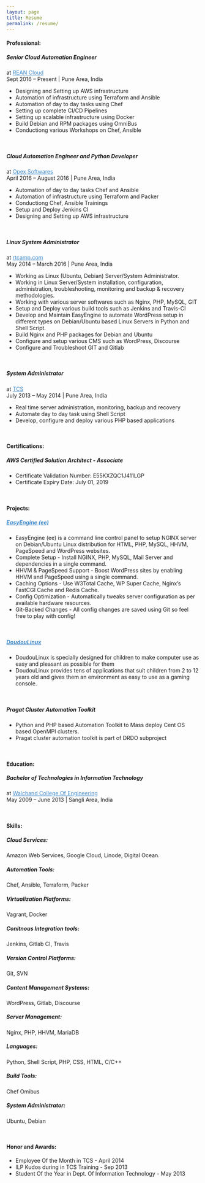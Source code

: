 ```yaml
---
layout: page
title: Resume
permalink: /resume/
---
```


#### Professional:

##### Senior Cloud Automation Engineer
at <a style="color: #428bca" href="http://reancloud.com/">REAN Cloud</a><br>
Sept 2016 – Present | Pune Area, India

* Designing and Setting up AWS infrastructure
* Automation of infrastructure using Terraform and Ansible
* Automation of day to day tasks using Chef
* Setting up complete CI/CD Pipelines
* Setting up scalable infrastructure using Docker
* Build Debian and RPM packages using OmniBus
* Conductiong various Workshops on Chef, Ansible

<br>

##### Cloud Automation Engineer and Python Developer
at <a style="color: #428bca" href="http://opexsoftware.com/">Opex Softwares</a><br>
April 2016 – August 2016 | Pune Area, India

* Automation of day to day tasks Chef and Ansible
* Automation of infrastructure using Terraform and Packer
* Conductiong Chef, Ansible Trainings
* Setup and Deploy Jenkins CI
* Designing and Setting up AWS infrastructure

<br>

##### Linux System Administrator
at <a style="color: #428bca" href="https://rtcamp.com">rtcamp.com</a><br>
May 2014 – March 2016 | Pune Area, India

* Working as Linux (Ubuntu, Debian) Server/System Administrator.
* Working in Linux Server/System installation, configuration, administration, troubleshooting, monitoring and backup & recovery methodologies.
* Working with various server softwares such as Nginx, PHP, MySQL, GIT
* Setup and Deploy various build tools such as Jenkins and Travis-CI
* Develop and Maintain EasyEngine to automate WordPress setup in different types on Debian/Ubuntu based Linux Servers in Python and Shell Script.
* Build Nginx and PHP packages for Debian and Ubuntu
* Configure and setup various CMS such as WordPress, Discourse
* Configure and Troubleshoot GIT and Gitlab

<br>

##### System Administrator
at <a style="color: #428bca" href="http://tcs.com">TCS</a><br>
July 2013 – May 2014 | Pune Area, India

* Real time server administration, monitoring, backup and recovery
* Automate day to day task using Shell Script
* Develop, configure and deploy various PHP based applications

<br>

#### Certifications:

##### AWS Certified Solution Architect - Associate

* Certificate Validation Number: E55KXZQC1J411LGP
* Certificate Expiry Date: July 01, 2019

<br>

#### Projects:
<h5><a style="color: #428bca" href="https://easyengine.io">EasyEngine (ee)</a></h5>

* EasyEngine (ee) is a command line control panel to setup NGINX server on Debian/Ubuntu Linux distribution for HTML, PHP, MySQL, HHVM, PageSpeed and WordPress websites.
* Complete Setup - Install NGINX, PHP, MySQL, Mail Server and dependencies in a single command.
* HHVM & PageSpeed Support - Boost WordPress sites by enabling HHVM and PageSpeed using a single command.
* Caching Options - Use W3Total Cache, WP Super Cache, Nginx’s FastCGI Cache and Redis Cache.
* Config Optimization - Automatically tweaks server configuration as per available hardware resources.
* Git-Backed Changes - All config changes are saved using Git so feel free to play with config!

<br>

<h5><b><a style="color: #428bca" href="http://www.doudoulinux.org">DoudouLinux</a></b></h5>

* DoudouLinux is specially designed for children to make computer use as easy and pleasant as possible for them
* DoudouLinux provides tens of applications that suit children from 2 to 12 years old and gives them an environment as easy to use as a gaming console.

<br>

<h5><b>Pragat Cluster Automation Toolkit</b></h5>

* Python and PHP based Automation Toolkit to Mass deploy Cent OS based OpenMPI clusters.
* Pragat cluster automation toolkit is part of DRDO subproject

<br>

#### Education:

##### Bachelor of Technologies in Information Technology
at <a style="color: #428bca" href="">Walchand College Of Engineering</a><br>
May 2009 – June 2013 | Sangli Area, India

<br>

#### Skills:

##### Cloud Services:

Amazon Web Services, Google Cloud, Linode, Digital Ocean.

##### Automation Tools:

Chef, Ansible, Terraform, Packer

##### Virtualization Platforms:

Vagrant, Docker

##### Conitnous Integration tools:

Jenkins, Gitlab CI, Travis

##### Version Control Platforms:

Git,  SVN

##### Content Management Systems:
WordPress, Gitlab, Discourse

##### Server Management:
Nginx, PHP, HHVM, MariaDB

##### Languages:
Python, Shell Script, PHP, CSS, HTML, C/C++

##### Build Tools:
Chef Omibus

#####  System Administrator:
Ubuntu, Debian

<br>

#### Honor and Awards:
* Employee Of the Month in TCS - April 2014
* ILP Kudos during in TCS Training - Sep 2013
* Student Of the Year in Dept. Of Information Technology - May 2013

